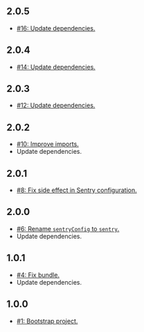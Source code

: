 ## 2.0.5
* [#16: Update dependencies.](https://github.com/haensl/iso-log/issues/16)

## 2.0.4
* [#14: Update dependencies.](https://github.com/haensl/iso-log/issues/14)

## 2.0.3
* [#12: Update dependencies.](https://github.com/haensl/iso-log/issues/12)

## 2.0.2
* [#10: Improve imports.](https://github.com/haensl/iso-log/issues/10)
* Update dependencies.

## 2.0.1
* [#8: Fix side effect in Sentry configuration.](https://github.com/haensl/iso-log/issues/8)

## 2.0.0
* [#6: Rename `sentryConfig` to `sentry`.](https://github.com/haensl/iso-log/issues/6)
* Update dependencies.

## 1.0.1
* [#4: Fix bundle.](https://github.com/haensl/iso-log/issues/4)
* Update dependencies.

## 1.0.0
* [#1: Bootstrap project.](https://github.com/haensl/iso-log/issues/1)
